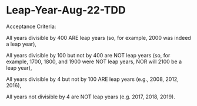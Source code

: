# Leap-Year-Aug-22-TDD

Acceptance Criteria:

All years divisible by 400 ARE leap years (so, for example, 2000 was indeed a leap year),

All years divisible by 100 but not by 400 are NOT leap years (so, for example, 1700, 1800, and 1900 were NOT leap years, NOR will 2100 be a leap year),

All years divisible by 4 but not by 100 ARE leap years (e.g., 2008, 2012, 2016),

All years not divisible by 4 are NOT leap years (e.g. 2017, 2018, 2019).